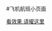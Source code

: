  #飞机航班小页面
  
  <a href="http://htmlpreview.github.io/?https://github.com/zhangjt/plane/blob/master/index.html">看效果,请擢这里</a>
